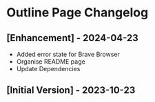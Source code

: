 # Outline Page Changelog

## [Enhancement] - 2024-04-23

- Added error state for Brave Browser
- Organise README page
- Update Dependencies

## [Initial Version] - 2023-10-23
